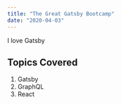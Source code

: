 ```yaml
---
title: "The Great Gatsby Bootcamp"
date: "2020-04-03"
---
```


I love Gatsby

## Topics Covered

1. Gatsby
2. GraphQL
3. React